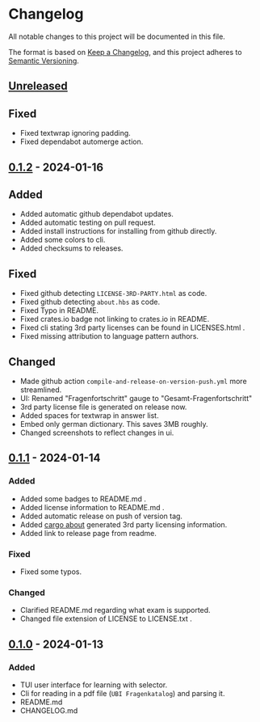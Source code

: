 # Changelog

All notable changes to this project will be documented in this file.

The format is based on [Keep a Changelog](https://keepachangelog.com/en/1.0.0/),
and this project adheres to [Semantic Versioning](https://semver.org/spec/v2.0.0.html).

## [Unreleased]

## Fixed

- Fixed textwrap ignoring padding.
- Fixed dependabot automerge action.

## [0.1.2] - 2024-01-16

## Added

- Added automatic github dependabot updates.
- Added automatic testing on pull request.
- Added install instructions for installing from github directly.
- Added some colors to cli.
- Added checksums to releases.

## Fixed

- Fixed github detecting `LICENSE-3RD-PARTY.html` as code.
- Fixed github detecting `about.hbs` as code.
- Fixed Typo in README.
- Fixed crates.io badge not linking to crates.io in README.
- Fixed cli stating 3rd party licenses can be found in LICENSES.html .
- Fixed missing attribution to language pattern authors.

## Changed

- Made github action `compile-and-release-on-version-push.yml` more streamlined.
- UI: Renamed "Fragenfortschritt" gauge to "Gesamt-Fragenfortschritt"
- 3rd party license file is generated on release now.
- Added spaces for textwrap in answer list.
- Embed only german dictionary. This saves 3MB roughly.
- Changed screenshots to reflect changes in ui.


## [0.1.1] - 2024-01-14

### Added

- Added some badges to README.md .
- Added license information to README.md .
- Added automatic release on push of version tag.
- Added [cargo about] generated 3rd party licensing information.
- Added link to release page from readme.

### Fixed

- Fixed some typos.

### Changed

- Clarified README.md regarding what exam is supported.
- Changed file extension of LICENSE to LICENSE.txt .


## [0.1.0] - 2024-01-13

### Added

- TUI user interface for learning with selector.
- Cli for reading in a pdf file (`UBI Fragenkatalog`) and parsing it.
- README.md
- CHANGELOG.md


[cargo about]: https://github.com/EmbarkStudios/cargo-about

[Unreleased]: https://github.com/WyvernIXTL/ubilerntui/compare/v0.1.2...HEAD
[0.1.2]: https://github.com/WyvernIXTL/ubilerntui/compare/v0.1.1...v0.1.2
[0.1.1]: https://github.com/WyvernIXTL/ubilerntui/compare/v0.1.0...v0.1.1
[0.1.0]: https://github.com/WyvernIXTL/ubilerntui/releases/tag/v0.1.0